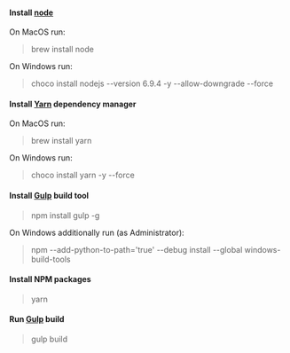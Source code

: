 
#### Install [node](https://nodejs.org) 

On MacOS run:

> brew install node

On Windows run:

> choco install nodejs --version 6.9.4 -y --allow-downgrade --force

#### Install [Yarn](https://yarnpkg.com) dependency manager

On MacOS run:

> brew install yarn

On Windows run:

> choco install yarn -y --force

#### Install [Gulp](http://gulpjs.com/) build tool

> npm install gulp -g

On Windows additionally run (as Administrator):

> npm --add-python-to-path='true' --debug install --global windows-build-tools

#### Install NPM packages

> yarn

#### Run [Gulp](http://gulpjs.com/) build

> gulp build

